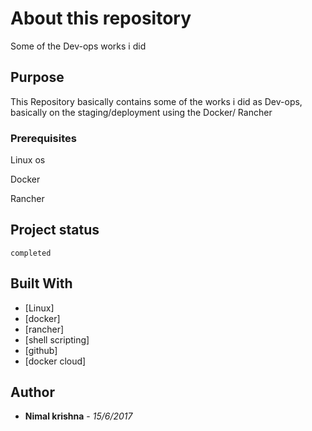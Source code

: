 
# About this repository

Some of the Dev-ops works i did 

## Purpose 

This Repository basically contains some of the works i did as Dev-ops, basically on the staging/deployment using the Docker/ Rancher


### Prerequisites

Linux os 

Docker

Rancher

## Project status

```
completed
```

## Built With

* [Linux]
* [docker]
* [rancher]
* [shell scripting]
* [github]
* [docker cloud]

## Author

* **Nimal krishna** - *15/6/2017*
